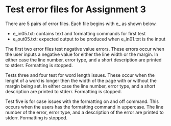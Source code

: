 # Test error files for Assignment 3

There are 5 pairs of error files. Each file begins with e_ as shown below.

* e_in05.txt: contains text and formatting commands for first test
* e_out05.txt: expected output to be produced when e_in01.txt is the input

The first two error files test negative value errors. These errors occur when the 
user inputs a negative value for either the line width or the margin. In either case
the line number, error type, and a short description are printed to stderr. Formatting 
is stopped.

Tests three and four test for word length issues. These occur when the lenght of a word 
is longer then the width of the page with or without the margin being set. In either case
the line number, error type, and a short description are printed to stderr. Formatting is 
stopped.

Test five is for case issues with the formatting on and off command. This occurs when 
the users has the formatting command in uppercase. The line number of the error, error type,
and a description of the error are printed to stderr. Formatting is stopped.

